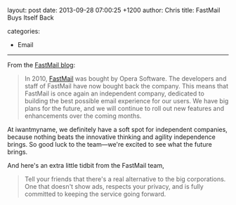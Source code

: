 layout: post
date: 2013-09-28 07:00:25 +1200
author: Chris
title: FastMail Buys Itself Back

categories:
  - Email

----

From the [FastMail blog][1]:

> In 2010, [FastMail][2] was bought by Opera Software. The developers and staff of FastMail have now bought back the company. This means that FastMail is once again an independent company, dedicated to building the best possible email experience for our users. We have big plans for the future, and we will continue to roll out new features and enhancements over the coming months.

At iwantmyname, we definitely have a soft spot for independent companies, because nothing beats the innovative thinking and agility independence brings. So good luck to the team—we're excited to see what the future brings.

And here's an extra little tidbit from the FastMail team, 

> Tell your friends that there's a real alternative to the big corporations. One that doesn't show ads, respects your privacy, and is fully committed to keeping the service going forward.

[1]:http://blog.fastmail.fm/2013/09/25/exciting-news-fastmail-staff-purchase-the-business-from-opera/
[2]:https://iwantmyname.com/services/hosted-email/fastmail-mail-hosting-own-domain

<!-- more -->